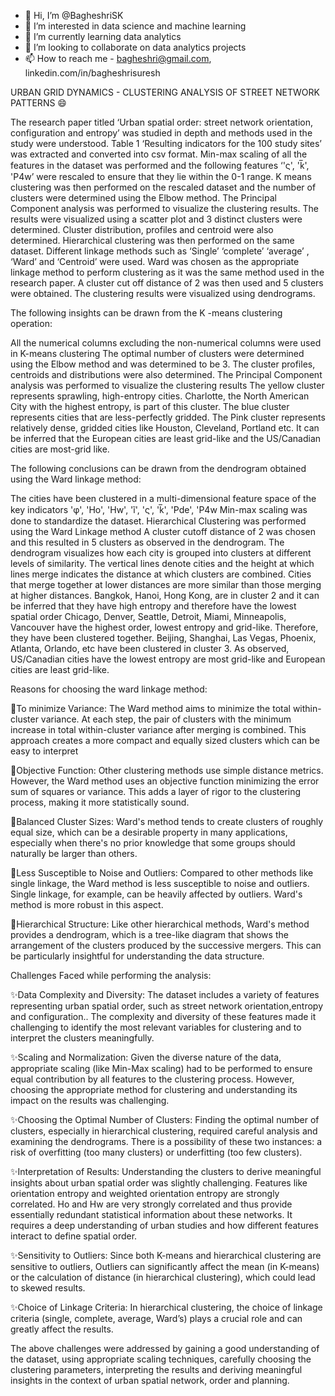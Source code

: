 - 👋 Hi, I’m @BagheshriSK
- 👀 I’m interested in data science and machine learning
- 🌱 I’m currently learning data analytics
- 💞️ I’m looking to collaborate on data analytics projects
- 📫 How to reach me - bagheshri@gmail.com, linkedin.com/in/bagheshrisuresh

<!---
BagheshriSK/BagheshriSK is a ✨ special ✨ repository because its `README.md` (this file) appears on your GitHub profile.
You can click the Preview link to take a look at your changes.
--->

URBAN GRID DYNAMICS - CLUSTERING ANALYSIS OF STREET NETWORK PATTERNS :smile:

The research paper titled ‘Urban spatial order: street network orientation, configuration and entropy’ was studied in depth and methods used in the study were understood. Table 1 ‘Resulting indicators for the 100 study sites’ was extracted and converted into csv format. Min-max scaling of all the features in the dataset was performed and the following features ‘'ς', 'k̅', 'P4w’ were rescaled to ensure that they lie within the 0-1 range. K means clustering was then performed on the rescaled dataset and the number of clusters were determined using the Elbow method. The Principal Component analysis was performed to visualize the clustering results. The results were visualized using a scatter plot and 3 distinct clusters were determined. Cluster distribution, profiles and centroid were also determined. Hierarchical clustering was then performed on the same dataset. Different linkage methods such as ‘Single’ ‘complete’ ‘average’ , ‘Ward’ and ‘Centroid’ were used. Ward was chosen as the appropriate linkage method to perform clustering as it was the same method used in the research paper. A cluster cut off distance of 2 was then used and 5 clusters were obtained. The clustering results were visualized using dendrograms.

The following insights can be drawn from the K -means clustering operation:

All the numerical columns excluding the non-numerical columns were used in K-means clustering The optimal number of clusters were determined using the Elbow method and was determined to be 3. The cluster profiles, centroids and distributions were also determined. The Principal Component analysis was performed to visualize the clustering results The yellow cluster represents sprawling, high-entropy cities. Charlotte, the North American City with the highest entropy, is part of this cluster. The blue cluster represents cities that are less-perfectly gridded. The Pink cluster represents relatively dense, gridded cities like Houston, Cleveland, Portland etc. It can be inferred that the European cities are least grid-like and the US/Canadian cities are most-grid like.

The following conclusions can be drawn from the dendrogram obtained using the Ward linkage method:

The cities have been clustered in a multi-dimensional feature space of the key indicators 'φ', 'Ηo', 'Ηw', 'ĩ', 'ς', 'k̅', 'Pde', 'P4w Min-max scaling was done to standardize the dataset. Hierarchical Clustering was performed using the Ward Linkage method A cluster cutoff distance of 2 was chosen and this resulted in 5 clusters as observed in the dendrogram. The dendrogram visualizes how each city is grouped into clusters at different levels of similarity. The vertical lines denote cities and the height at which lines merge indicates the distance at which clusters are combined. Cities that merge together at lower distances are more similar than those merging at higher distances. Bangkok, Hanoi, Hong Kong, are in cluster 2 and it can be inferred that they have high entropy and therefore have the lowest spatial order Chicago, Denver, Seattle, Detroit, Miami, Minneapolis, Vancouver have the highest order, lowest entropy and grid-like. Therefore, they have been clustered together. Beijing, Shanghai, Las Vegas, Phoenix, Atlanta, Orlando, etc have been clustered in cluster 3. As observed, US/Canadian cities have the lowest entropy are most grid-like and European cities are least grid-like.

Reasons for choosing the ward linkage method:

:tada:To minimize Variance: The Ward method aims to minimize the total within-cluster variance. At each step, the pair of clusters with the minimum increase in total within-cluster variance after merging is combined. This approach creates a more compact and equally sized clusters which can be easy to interpret

:tada:Objective Function: Other clustering methods use simple distance metrics. However, the Ward method uses an objective function minimizing the error sum of squares or variance. This adds a layer of rigor to the clustering process, making it more statistically sound.

:tada:Balanced Cluster Sizes: Ward's method tends to create clusters of roughly equal size, which can be a desirable property in many applications, especially when there's no prior knowledge that some groups should naturally be larger than others.

:tada:Less Susceptible to Noise and Outliers: Compared to other methods like single linkage, the Ward method is less susceptible to noise and outliers. Single linkage, for example, can be heavily affected by outliers. Ward's method is more robust in this aspect.

:tada:Hierarchical Structure: Like other hierarchical methods, Ward's method provides a dendrogram, which is a tree-like diagram that shows the arrangement of the clusters produced by the successive mergers. This can be particularly insightful for understanding the data structure.


Challenges Faced while performing the analysis:

:sparkles:Data Complexity and Diversity: The dataset includes a variety of features representing urban spatial order, such as street network orientation,entropy and configuration.. The complexity and diversity of these features made it challenging to identify the most relevant variables for clustering and to interpret the clusters meaningfully.

:sparkles:Scaling and Normalization: Given the diverse nature of the data, appropriate scaling (like Min-Max scaling) had to be performed to ensure equal contribution by all features to the clustering process. However, choosing the appropriate method for clustering and understanding its impact on the results was challenging.

:sparkles:Choosing the Optimal Number of Clusters: Finding the optimal number of clusters, especially in hierarchical clustering, required careful analysis and examining the dendrograms. There is a possibility of these two instances: a risk of overfitting (too many clusters) or underfitting (too few clusters).

:sparkles:Interpretation of Results: Understanding the clusters to derive meaningful insights about urban spatial order was slightly challenging. Features like orientation entropy and weighted orientation entropy are strongly correlated. Ηo and Ηw are very strongly correlated and thus provide essentially redundant statistical information about these networks. It requires a deep understanding of urban studies and how different features interact to define spatial order.

:sparkles:Sensitivity to Outliers: Since both K-means and hierarchical clustering are sensitive to outliers, Outliers can significantly affect the mean (in K-means) or the calculation of distance (in hierarchical clustering), which could lead to skewed results.

:sparkles:Choice of Linkage Criteria: In hierarchical clustering, the choice of linkage criteria (single, complete, average, Ward’s) plays a crucial role and can greatly affect the results.

The above challenges were addressed by gaining a good understanding of the dataset, using appropriate scaling techniques, carefully choosing the clustering parameters, interpreting the results and deriving meaningful insights in the context of urban spatial network, order and planning.
